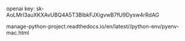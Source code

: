 openai key: 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

manage-python-project.readthedocs.io/en/latest//python-env/pyenv-mac.html
